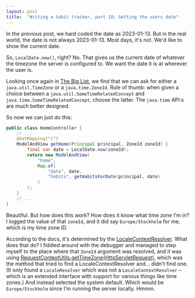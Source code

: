```yaml
---
layout: post
title:  "Writing a habit tracker, part 18: Getting the users date"
---
```

In the previous post, we hard coded the date as 2023-01-13. But in the real world, the date is not always 2023-01-13. Most days, it's not. We'd like to show the current date. 

So, `LocalDate.now()`, right? No. That gives us the current date of whatever the timezone the server is configured to. We want the date it is at wherever the user is. 

Looking once again in [The Big List](https://docs.spring.io/spring-framework/docs/current/reference/html/web.html#mvc-ann-methods), we find that we can ask for either a `java.util.TimeZone` or a `java.time.ZoneId`. Rule of thumb: when given a choice between a `java.util.SomeTimeRelatedConcept` and `java.time.SomeTimeRelatedConcept`, choose the latter. The `java.time` API:s are much better designed. 

So now we can just do this:

```java
public class HomeController {
    // ...
    @GetMapping("/")
    ModelAndView getHome(Principal principal, ZoneId zoneId) {
        final var date = LocalDate.now(zoneId);
        return new ModelAndView(
            "home",
            Map.of(
                "date", date,
                "habits", getHabitsForDate(principal, date)
            )
        );
    }
    // ...
}
```

Beautiful. But how does this _work_? How does it know what time zone I'm in? I logged the value of that `zoneId`, and it did say `Europe/Stockholm` for me, which is my time zone ID. 

According to the docs, it's determined by the [LocaleContextResolver](https://docs.spring.io/spring-framework/docs/current/javadoc-api/org/springframework/web/servlet/LocaleContextResolver.html). What does that do? I fiddled around with the debugger and managed to step myself to the place where that `ZoneId` argument was resolved, and it was using [RequestContextUtils.getTimeZone(HttpServletRequest)](https://docs.spring.io/spring-framework/docs/current/javadoc-api/org/springframework/web/servlet/support/RequestContextUtils.html#getTimeZone(jakarta.servlet.http.HttpServletRequest)), which was the method that tried to find a LocaleContextResolver and... didn't find one. (It only found a `LocaleResolver` which was not a `LocaleContextResolver` – which is an extended interface with support for various things like time zones.) And instead selected the system default. Which would be `Europe/Stockholm` since I'm running the server locally. Hmmm. 

